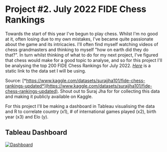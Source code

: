# Project #2. July 2022 FIDE Chess Rankings

Towards the start of this year I've begun to play chess. Whilst I'm no good at it, often losing due to my own mistakes, I've became quite passionate about the game and its intricacies. I'll often find myself watching videos of chess grandmasters and thinking to myself "how on earth did they do that?". In turn whilst thinking of what to do for my next project, I've figured that chess would make for a good topic to analyse, and so for this project I'll be analysing the top 200 FIDE Chess Rankings for July 2022. [*Here*](https://github.com/robertjspencer/robertjspencer.github.io/files/9365533/Chess.FIDE.Rankings.csv) is a static link to the data set I will be using.

Source: [*https://www.kaggle.com/datasets/surajjha101/fide-chess-rankings-updated*](https://www.kaggle.com/datasets/surajjha101/fide-chess-rankings-updated). Shout out to Suraj Jha for for collecting this data and making it publicly available on Kaggle.

For this project I'll be making a dashboard in Tableau visualising the data and R to correlate country (x1), # of international games played (x2), birth year (x3) and Elo (y).

## Tableau Dashboard

<div class='tableauPlaceholder' id='viz1660831520746' style='position: relative'><noscript><a href='#'><img alt='Dashboard ' src='https:&#47;&#47;public.tableau.com&#47;static&#47;images&#47;Ju&#47;July2022Top200FIDEChessRankings&#47;Dashboard&#47;1_rss.png' style='border: none' /></a></noscript><object class='tableauViz'  style='display:none;'><param name='host_url' value='https%3A%2F%2Fpublic.tableau.com%2F' /> <param name='embed_code_version' value='3' /> <param name='path' value='views&#47;July2022Top200FIDEChessRankings&#47;Dashboard?:language=en-US&amp;:embed=true' /> <param name='toolbar' value='yes' /><param name='static_image' value='https:&#47;&#47;public.tableau.com&#47;static&#47;images&#47;Ju&#47;July2022Top200FIDEChessRankings&#47;Dashboard&#47;1.png' /> <param name='animate_transition' value='yes' /><param name='display_static_image' value='yes' /><param name='display_spinner' value='yes' /><param name='display_overlay' value='yes' /><param name='display_count' value='yes' /><param name='language' value='en-US' /></object></div>                <script type='text/javascript'>                    var divElement = document.getElementById('viz1660831520746');                    var vizElement = divElement.getElementsByTagName('object')[0];                    if ( divElement.offsetWidth > 800 ) { vizElement.style.width='100%';vizElement.style.height=(divElement.offsetWidth*0.75)+'px';} else if ( divElement.offsetWidth > 500 ) { vizElement.style.width='100%';vizElement.style.height=(divElement.offsetWidth*0.75)+'px';} else { vizElement.style.width='100%';vizElement.style.height='777px';}                     var scriptElement = document.createElement('script');                    scriptElement.src = 'https://public.tableau.com/javascripts/api/viz_v1.js';                    vizElement.parentNode.insertBefore(scriptElement, vizElement);                </script>
